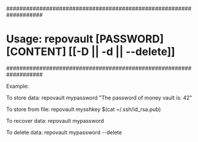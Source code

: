 ###################################################################
# Usage: repovault [PASSWORD] [CONTENT] [[-D || -d || --delete]]  #
###################################################################

Example:

To store data:
repovault mypassword "The password of money vault is: 42"

To store from file:
repovault mysshkey $(cat ~/.ssh/id_rsa.pub)

To recover data:
repovault mypassword

To delete data:
repovault mypassword --delete
